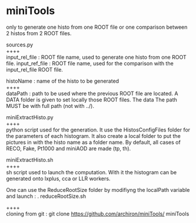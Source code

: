 # miniTools
only to generate one histo  from one ROOT file or one comparison between 2 histos from 2 ROOT files.

sources.py<br>
++++<br>
input_rel_file : ROOT file name, used to generate one histo from one ROOT file.
input_ref_file : ROOT file name, used for the comparison with the input_rel_file ROOT file.

histoName : name of the histo to be generated<br>
++++<br>
dataPath : path to be used where the previous ROOT file are located. A DATA folder is given to set locally those ROOT files.
The data
The path MUST be with full path (not with ../).

miniExtractHisto.py<br>
++++<br>
python script used for the generation. It use the HistosConfigFiles folder for the parameters of each histogram.
It also create a local folder to put the pictures in with the histo name as a folder name.
By default, all cases of RECO, Fake, Pt1000 and miniAOD are made (tp, th).

miniExtractHisto.sh<br>
++++<br>
sh script used to launch the computation. 
With it the histogram can be generated onto lxplus, cca or LLR workers.

One can use the ReduceRootSize folder by modifiyng the localPath variable and launch : . reduceRootSize.sh

++++<br>
cloning from git :
git clone https://github.com/archiron/miniTools/ miniTools
